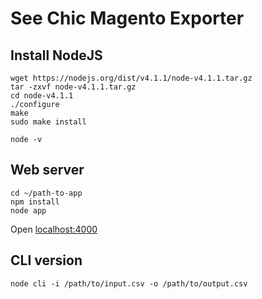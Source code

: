 # See Chic Magento Exporter

## Install NodeJS

```
wget https://nodejs.org/dist/v4.1.1/node-v4.1.1.tar.gz
tar -zxvf node-v4.1.1.tar.gz
cd node-v4.1.1
./configure
make
sudo make install
```

```
node -v
```

## Web server

```
cd ~/path-to-app
npm install
node app
```

Open [localhost:4000](http://localhost:4000)

## CLI version

```
node cli -i /path/to/input.csv -o /path/to/output.csv
```


